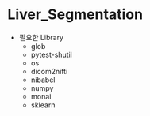 # Liver_Segmentation

- 필요한 Library
  - glob
  - pytest-shutil
  - os
  - dicom2nifti
  - nibabel
  - numpy
  - monai
  - sklearn
